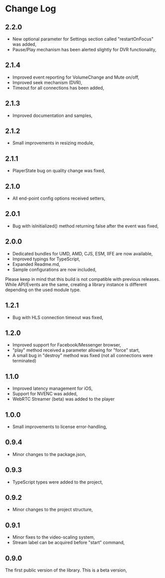 # Change Log

## 2.2.0

- New optional parameter for Settings section called "restartOnFocus" was added,
- Pause/Play mechanism has been alerted slightly for DVR functionality,

## 2.1.4

- Improved event reporting for VolumeChange and Mute on/off,
- Improved seek mechanism (DVR),
- Timeout for all connections has been added,

## 2.1.3

- Improved documentation and samples,

## 2.1.2

- Small improvements in resizing module,

## 2.1.1

- PlayerState bug on quality change was fixed,

## 2.1.0

- All end-point config options received setters,

## 2.0.1

- Bug with isInitialized() method returning false after the event was fixed,

## 2.0.0

- Dedicated bundles for UMD, AMD, CJS, ESM, IIFE are now available,
- Improved typings for TypeScript,
- Expanded Readme.md,
- Sample configurations are now included,

Please keep in mind that this build is not compatible with previous releases. While API/Events are the same, creating
a library instance is different depending on the used module type.

## 1.2.1

- Bug with HLS connection timeout was fixed,


## 1.2.0

- Improved support for Facebook/Messenger browser,
- "play" method received a parameter allowing for "force" start,
- A small bug in "destroy" method was fixed (not all connections were terminated)


## 1.1.0

- Improved latency management for iOS,
- Support for NVENC was added,
- WebRTC Streamer (beta) was added to the player

## 1.0.0

- Small improvements to license error-handling,


## 0.9.4

- Minor changes to the package.json,

## 0.9.3

- TypeScript types were added to the project,

## 0.9.2

- Minor changes to the project structure,

## 0.9.1

- Minor fixes to the video-scaling system,
- Stream label can be acquired before "start" command,

## 0.9.0

The first public version of the library. This is a beta version,

